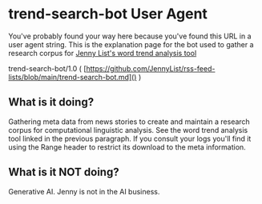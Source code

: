 # trend-search-bot User Agent

You've probably found your way here because you've found this URL in a user agent string. This is the explanation page for the bot used to gather a research corpus for [Jenny List's word trend analysis tool](https://github.com/JennyList/word-trend-analysis)

trend-search-bot/1.0 ( [https://github.com/JennyList/rss-feed-lists/blob/main/trend-search-bot.md]() )

## What is it doing?

Gathering meta data from news stories to create and maintain a research corpus for computational linguistic analysis. See the word trend analysis tool linked in the previous paragraph. If you consult your logs you'll find it using the Range header to restrict its download to the meta information.

## What is it NOT doing?

Generative AI. Jenny is not in the AI business.
